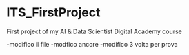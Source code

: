 # ITS_FirstProject
First project of my AI &amp; Data Scientist Digital Academy course

-modifico il file
-modfico ancore
-modifico 3 volta per prova